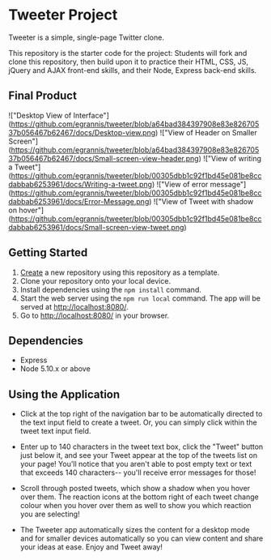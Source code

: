 # Tweeter Project

Tweeter is a simple, single-page Twitter clone.

This repository is the starter code for the project: Students will fork and clone this repository, then build upon it to practice their HTML, CSS, JS, jQuery and AJAX front-end skills, and their Node, Express back-end skills.

## Final Product
!["Desktop View of Interface"] (https://github.com/egrannis/tweeter/blob/a64bad384397908e83e82670537b056467b62467/docs/Desktop-view.png)
!["View of Header on Smaller Screen"] (https://github.com/egrannis/tweeter/blob/a64bad384397908e83e82670537b056467b62467/docs/Small-screen-view-header.png)
!["View of writing a Tweet"] (https://github.com/egrannis/tweeter/blob/00305dbb1c92f1bd45e081be8ccdabbab6253961/docs/Writing-a-tweet.png)
!["View of error message"] (https://github.com/egrannis/tweeter/blob/00305dbb1c92f1bd45e081be8ccdabbab6253961/docs/Error-Message.png)
!["View of Tweet with shadow on hover"] (https://github.com/egrannis/tweeter/blob/00305dbb1c92f1bd45e081be8ccdabbab6253961/docs/Small-screen-view-tweet.png)

## Getting Started

1. [Create](https://docs.github.com/en/repositories/creating-and-managing-repositories/creating-a-repository-from-a-template) a new repository using this repository as a template.
2. Clone your repository onto your local device.
3. Install dependencies using the `npm install` command.
3. Start the web server using the `npm run local` command. The app will be served at <http://localhost:8080/>.
4. Go to <http://localhost:8080/> in your browser.

## Dependencies

- Express
- Node 5.10.x or above

## Using the Application
- Click at the top right of the navigation bar to be automatically directed to the text input field to create a tweet. Or, you can simply click within the tweet text input field.

- Enter up to 140 characters in the tweet text box, click the "Tweet" button just below it, and see your Tweet appear at the top of the tweets list on your page! You'll notice that you aren't able to post empty text or text that exceeds 140 characters-- you'll receive error messages for those!

- Scroll through posted tweets, which show a shadow when you hover over them. The reaction icons at the bottom right of each tweet change colour when you hover over them as well to show you which reaction you are selecting!

- The Tweeter app automatically sizes the content for a desktop mode and for smaller devices automatically so you can view content and share your ideas at ease. Enjoy and Tweet away!
